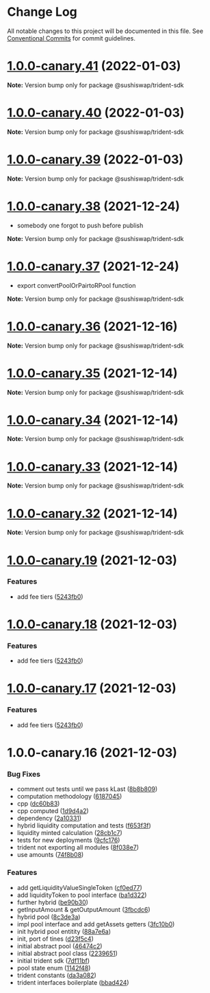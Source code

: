 # Change Log

All notable changes to this project will be documented in this file.
See [Conventional Commits](https://conventionalcommits.org) for commit guidelines.

# [1.0.0-canary.41](https://github.com/sushiswap/sdk/compare/@sushiswap/trident-sdk@1.0.0-canary.40...@sushiswap/trident-sdk@1.0.0-canary.41) (2022-01-03)

**Note:** Version bump only for package @sushiswap/trident-sdk





# [1.0.0-canary.40](https://github.com/sushiswap/sdk/compare/@sushiswap/trident-sdk@1.0.0-canary.39...@sushiswap/trident-sdk@1.0.0-canary.40) (2022-01-03)

**Note:** Version bump only for package @sushiswap/trident-sdk





# [1.0.0-canary.39](https://github.com/sushiswap/sdk/compare/@sushiswap/trident-sdk@1.0.0-canary.37...@sushiswap/trident-sdk@1.0.0-canary.39) (2022-01-03)

**Note:** Version bump only for package @sushiswap/trident-sdk





# [1.0.0-canary.38](https://github.com/sushiswap/sdk/compare/@sushiswap/trident-sdk@1.0.0-canary.37...@sushiswap/trident-sdk@1.0.0-canary.38) (2021-12-24)

* somebody one forgot to push before publish

**Note:** Version bump only for package @sushiswap/trident-sdk



# [1.0.0-canary.37](https://github.com/sushiswap/sdk/compare/@sushiswap/trident-sdk@1.0.0-canary.36...@sushiswap/trident-sdk@1.0.0-canary.37) (2021-12-24)

* export convertPoolOrPairtoRPool function

**Note:** Version bump only for package @sushiswap/trident-sdk




# [1.0.0-canary.36](https://github.com/sushiswap/sdk/compare/@sushiswap/trident-sdk@1.0.0-canary.35...@sushiswap/trident-sdk@1.0.0-canary.36) (2021-12-16)

**Note:** Version bump only for package @sushiswap/trident-sdk





# [1.0.0-canary.35](https://github.com/sushiswap/sdk/compare/@sushiswap/trident-sdk@1.0.0-canary.34...@sushiswap/trident-sdk@1.0.0-canary.35) (2021-12-14)

**Note:** Version bump only for package @sushiswap/trident-sdk





# [1.0.0-canary.34](https://github.com/sushiswap/sdk/compare/@sushiswap/trident-sdk@1.0.0-canary.33...@sushiswap/trident-sdk@1.0.0-canary.34) (2021-12-14)

**Note:** Version bump only for package @sushiswap/trident-sdk





# [1.0.0-canary.33](https://github.com/sushiswap/sdk/compare/@sushiswap/trident-sdk@1.0.0-canary.32...@sushiswap/trident-sdk@1.0.0-canary.33) (2021-12-14)

**Note:** Version bump only for package @sushiswap/trident-sdk





# [1.0.0-canary.32](https://github.com/sushiswap/sdk/compare/@sushiswap/trident-sdk@1.0.0-canary.31...@sushiswap/trident-sdk@1.0.0-canary.32) (2021-12-14)

**Note:** Version bump only for package @sushiswap/trident-sdk





# [1.0.0-canary.19](https://github.com/sushiswap/sdk/compare/@sushiswap/trident-sdk@1.0.0-canary.16...@sushiswap/trident-sdk@1.0.0-canary.19) (2021-12-03)


### Features

* add fee tiers ([5243fb0](https://github.com/sushiswap/sdk/commit/5243fb0566a556d35d62093e0ec6d5cac4688fad))





# [1.0.0-canary.18](https://github.com/sushiswap/sdk/compare/@sushiswap/trident-sdk@1.0.0-canary.16...@sushiswap/trident-sdk@1.0.0-canary.18) (2021-12-03)


### Features

* add fee tiers ([5243fb0](https://github.com/sushiswap/sdk/commit/5243fb0566a556d35d62093e0ec6d5cac4688fad))





# [1.0.0-canary.17](https://github.com/sushiswap/sdk/compare/@sushiswap/trident-sdk@1.0.0-canary.16...@sushiswap/trident-sdk@1.0.0-canary.17) (2021-12-03)


### Features

* add fee tiers ([5243fb0](https://github.com/sushiswap/sdk/commit/5243fb0566a556d35d62093e0ec6d5cac4688fad))





# 1.0.0-canary.16 (2021-12-03)


### Bug Fixes

* comment out tests until we pass kLast ([8b8b809](https://github.com/sushiswap/sdk/commit/8b8b8092c47f4f582dfea2a9c73b47ea54c51d6b))
* computation methodology ([6187045](https://github.com/sushiswap/sdk/commit/61870453a09ff02a884c2643aed01a2b4f8b2953))
* cpp ([dc60b83](https://github.com/sushiswap/sdk/commit/dc60b83c32841b88a7f303a8649a5ba4d1e779d3))
* cpp computed ([1d9d4a2](https://github.com/sushiswap/sdk/commit/1d9d4a27936cda4e6ce9750b025d91aff4bba86f))
* dependency ([2a10331](https://github.com/sushiswap/sdk/commit/2a1033147f74bf9c3e87dd6cc67453da7810066e))
* hybrid liquidity computation and tests ([f653f3f](https://github.com/sushiswap/sdk/commit/f653f3f56ee016dd9093d8a7f17cbd99304f7fba))
* liquidity minted calculation ([28cb1c7](https://github.com/sushiswap/sdk/commit/28cb1c7493fe5586606e87f4db23556efdafbba4))
* tests for new deployments ([9cfc176](https://github.com/sushiswap/sdk/commit/9cfc17616202c94453a55e996c996cb5f9975398))
* trident not exporting all modules ([8f038e7](https://github.com/sushiswap/sdk/commit/8f038e780794a5a3520a0bbcb3c209bcf29f3448))
* use amounts ([74f8b08](https://github.com/sushiswap/sdk/commit/74f8b081b213cbf8d52e7b884d9e74c03bab355b))


### Features

* add getLiquidityValueSingleToken ([cf0ed77](https://github.com/sushiswap/sdk/commit/cf0ed777793bf44ac711fca4e6e1c2ca865c9c26))
* add liquidityToken to pool interface ([ba1d322](https://github.com/sushiswap/sdk/commit/ba1d322b49803c0b8424c70dc20ffd4274180202))
* further hybrid ([be90b30](https://github.com/sushiswap/sdk/commit/be90b30101cc772d4269cec1801004448223572c))
* getInputAmount & getOutputAmount ([3fbcdc6](https://github.com/sushiswap/sdk/commit/3fbcdc6f4592c24fe5c42055a239e94260c3dd53))
* hybrid pool ([8c3de3a](https://github.com/sushiswap/sdk/commit/8c3de3ab08dfb01256b39b2e086ab1955f52b1c6))
* impl pool interface and add getAssets getters ([3fc10b0](https://github.com/sushiswap/sdk/commit/3fc10b08a49340a645abfed6bc00e4dd9ff76913))
* init hybrid pool entitity ([88a7e6a](https://github.com/sushiswap/sdk/commit/88a7e6aa5ee453f968271575ec1b8b45f6c71db9))
* init, port of tines ([d23f5c4](https://github.com/sushiswap/sdk/commit/d23f5c4ecc4c890e237fb142ed183c2ff8ca2799))
* initial abstract pool ([46474c2](https://github.com/sushiswap/sdk/commit/46474c21417696e83f0b66c4484b2ff7d681c90b))
* initial abstract pool class ([2239651](https://github.com/sushiswap/sdk/commit/223965108619a6d4ae62997d42a6aacbb276d4c6))
* initial trident sdk ([7df11bf](https://github.com/sushiswap/sdk/commit/7df11bf1c39ac35c4ed6f929d7fca45adf0c034c))
* pool state enum ([1142f48](https://github.com/sushiswap/sdk/commit/1142f480c90635276d9d9a8208e0d0c3a8b0d26f))
* trident constants ([da3a082](https://github.com/sushiswap/sdk/commit/da3a082d2925b3bdc72327f228469e3310c38598))
* trident interfaces boilerplate ([bbad424](https://github.com/sushiswap/sdk/commit/bbad424ea6b6de96cd03e9183fcb2b1c8b108c32))
